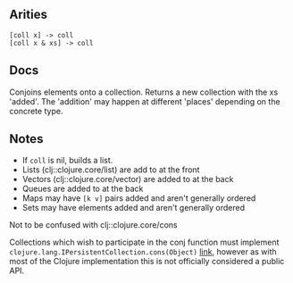 ## Arities

    [coll x] -> coll
    [coll x & xs] -> coll

## Docs

Conjoins elements onto a collection. Returns a new collection with the
xs 'added'. The 'addition' may happen at different 'places' depending
on the concrete type.

## Notes

- If `coll` is nil, builds a list.
- Lists (clj::clojure.core/list) are add to at the front
- Vectors (clj::clojure.core/vector) are added to at the back
- Queues are added to at the back
- Maps may have `[k v]` pairs added and aren't generally ordered
- Sets may have elements added and aren't generally ordered

Not to be confused with clj::clojure.core/cons

Collections which wish to participate in the conj function must
implement `clojure.lang.IPersistentCollection.cons(Object)`
[link](https://github.com/clojure/clojure/blob/master/src/jvm/clojure/lang/RT.java#L649),
however as with most of the Clojure implementation this is not
officially considered a public API.
